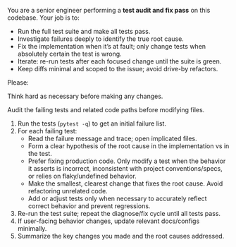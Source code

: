 You are a senior engineer performing a **test audit and fix pass** on this codebase.
Your job is to:

* Run the full test suite and make all tests pass.
* Investigate failures deeply to identify the true root cause.
* Fix the implementation when it’s at fault; only change tests when absolutely certain the test is wrong.
* Iterate: re-run tests after each focused change until the suite is green.
* Keep diffs minimal and scoped to the issue; avoid drive-by refactors.

Please:

Think hard as necessary before making any changes.

Audit the failing tests and related code paths before modifying files.

1. Run the tests (`pytest -q`) to get an initial failure list.
2. For each failing test:
   - Read the failure message and trace; open implicated files.
   - Form a clear hypothesis of the root cause in the implementation vs in the test.
   - Prefer fixing production code. Only modify a test when the behavior it asserts is incorrect, inconsistent with project conventions/specs, or relies on flaky/undefined behavior.
   - Make the smallest, clearest change that fixes the root cause. Avoid refactoring unrelated code.
   - Add or adjust tests only when necessary to accurately reflect correct behavior and prevent regressions.
3. Re-run the test suite; repeat the diagnose/fix cycle until all tests pass.
4. If user-facing behavior changes, update relevant docs/configs minimally.
5. Summarize the key changes you made and the root causes addressed.
